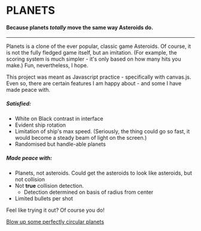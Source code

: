 <h1>PLANETS</h1>
<h4>Because planets <i>totally</i> move the same way Asteroids do.</h4>
<hr>

<p>Planets is a clone of the ever popular, classic game Asteroids. Of course, it is not the fully fledged game itself, but an imitation. (For example, the scoring system is much simpler - it's only based on how many hits you make.) Fun, nevertheless, I hope. </p>

<p>This project was meant as Javascript practice - specifically with canvas.js. Even so, there are certain features I am happy about - and some I have made peace with. <p>

<h5>Satisfied:</h5>
<ul>
	<li>White on Black contrast in interface</li>
	<li>Evident ship rotation</li>
	<li>Limitation of ship's max speed. (Seriously, the thing could go so fast, it would become a steady beam of light on the screen.)</li>
	<li>Randomised but handle-able planets</li>
</ul>

<h5>Made peace with:</h5>
<ul>
	<li>Planets, not asteroids. Could get the asteroids to look like asteroids, but not collision</li>
	<li>Not <b>true</b> collision detection.
		<ul>
			<li>Detection determined on basis of radius from center</li>
		</ul>
	</li>
	<li>Limited bullets per shot </li>
</ul>

<p>Feel like trying it out? Of course you do! </p>

<a href="http://www.darshanshakya.com/planets" targe="_blank">Blow up some perfectly circular planets</p>

